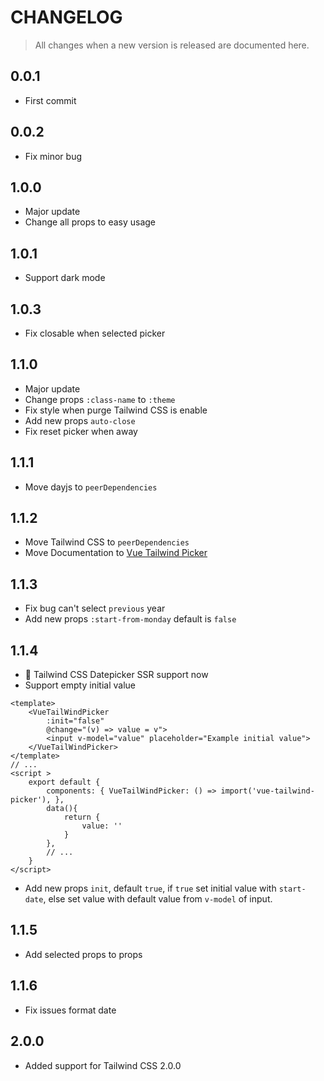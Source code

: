 # CHANGELOG
>All changes when a new version is released are documented here.

## 0.0.1
- First commit

## 0.0.2 
- Fix minor bug

## 1.0.0
- Major update
- Change all props to easy usage

## 1.0.1
- Support dark mode

## 1.0.3
- Fix closable when selected picker

## 1.1.0
- Major update
- Change props <code>:class-name</code> to <code>:theme</code>
- Fix style when purge Tailwind CSS is enable
- Add new props <code>auto-close</code>
- Fix reset picker when away

## 1.1.1
- Move dayjs to `peerDependencies`

## 1.1.2
- Move Tailwind CSS to `peerDependencies`
- Move Documentation to [Vue Tailwind Picker](https://vue-tailwind-picker.netlify.app/)

## 1.1.3
- Fix bug can't select <code>previous</code> year
- Add new props <code>:start-from-monday</code> default is <code>false</code>

## 1.1.4
- :tada: Tailwind CSS Datepicker SSR support now
- Support empty initial value
```vue
<template>
    <VueTailWindPicker
        :init="false"
        @change="(v) => value = v">
        <input v-model="value" placeholder="Example initial value">
    </VueTailWindPicker>
</template>
// ... 
<script >
    export default {
        components: { VueTailWindPicker: () => import('vue-tailwind-picker'), },
        data(){
            return {
                value: ''
            }
        },
        // ...
    }
</script>
```
- Add new props `init`, default `true`, if `true` set initial value with `start-date`, else set value with default value from `v-model` of input.

## 1.1.5
- Add selected props to props

## 1.1.6
- Fix issues format date

## 2.0.0
- Added support for Tailwind CSS 2.0.0
